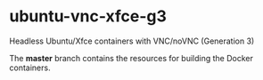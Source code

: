 # ubuntu-vnc-xfce-g3

Headless Ubuntu/Xfce containers with VNC/noVNC (Generation 3)

The **master** branch contains the resources for building the Docker containers.
